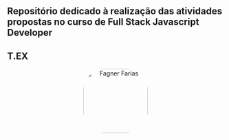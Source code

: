 ## Repositório dedicado à realização das atividades propostas no curso de Full Stack Javascript Developer
## T.EX
<div align="center">
    <img align="center" alt="Fagner Farias" height="150" style="border-radius:50px;" src="https://cdn.discordapp.com/attachments/268139580086026240/1040029352173240350/Design_sem_nome_15.png">
 </div>
